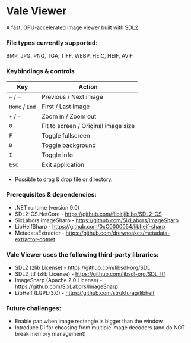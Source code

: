 # Vale Viewer #

A fast, GPU-accelerated image viewer built with SDL2.
<br/>

### File types currently supported: ###

BMP, JPG, PNG, TGA, TIFF, WEBP, HEIC, HEIF, AVIF
<br/>

### Keybindings & controls ###

| Key            | Action                              |
|----------------|-------------------------------------|
| `←` / `→`      | Previous / Next image               |
| `Home` / `End` | First / Last image                  |
| `+` / `-`      | Zoom in / Zoom out                  |
| `0`            | Fit to screen / Original image size |
| `F`            | Toggle fullscreen                   |
| `B`            | Toggle background                   |
| `I`            | Toggle info                         |
| `Esc`          | Exit application                    |

- Possible to drag & drop file or directory.

### Prerequisites & dependencies:

- .NET runtime (version 9.0)
- SDL2-CS.NetCore - https://github.com/flibitijibibo/SDL2-CS
- SixLabors.ImageSharp - https://github.com/SixLabors/ImageSharp
- LibHeifSharp - https://github.com/0xC0000054/libheif-sharp
- MetadataExtractor - https://github.com/drewnoakes/metadata-extractor-dotnet

### Vale Viewer uses the following third-party libraries:

- SDL2 (zlib License) - https://github.com/libsdl-org/SDL
- SDL2_ttf (zlib License) - https://github.com/libsdl-org/SDL_ttf
- ImageSharp (Apache 2.0 License) - https://github.com/SixLabors/ImageSharp
- LibHeif (LGPL-3.0) - https://github.com/strukturag/libheif

### Future challenges: ###

* Enable pan when image rectangle is bigger than the window
* Introduce DI for choosing from multiple image decoders (and do NOT break memory management)
